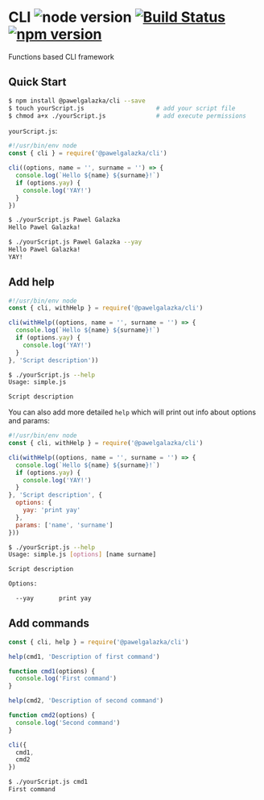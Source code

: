 # CLI ![node version](https://img.shields.io/node/v/%40pawelgalazka%2Fcli.svg) [![Build Status](https://travis-ci.org/pawelgalazka/cli.svg?branch=master)](https://travis-ci.org/pawelgalazka/cli) [![npm version](https://badge.fury.io/js/%40pawelgalazka%2Fcli.svg)](https://badge.fury.io/js/%40pawelgalazka%2Fcli)
Functions based CLI framework

## Quick Start

```sh
$ npm install @pawelgalazka/cli --save
$ touch yourScript.js                    # add your script file
$ chmod a+x ./yourScript.js              # add execute permissions
```

`yourScript.js`:
```js
#!/usr/bin/env node
const { cli } = require('@pawelgalazka/cli')

cli((options, name = '', surname = '') => {
  console.log(`Hello ${name} ${surname}!`)
  if (options.yay) {
    console.log('YAY!')
  }
})
```

```sh
$ ./yourScript.js Pawel Galazka
Hello Pawel Galazka!
```

```sh
$ ./yourScript.js Pawel Galazka --yay
Hello Pawel Galazka!
YAY!
```

## Add help

```js
#!/usr/bin/env node
const { cli, withHelp } = require('@pawelgalazka/cli')

cli(withHelp((options, name = '', surname = '') => {
  console.log(`Hello ${name} ${surname}!`)
  if (options.yay) {
    console.log('YAY!')
  }
}, 'Script description'))
```

```sh
$ ./yourScript.js --help
Usage: simple.js

Script description
```

You can also add more detailed `help` which will print out info
about options and params:

```js
#!/usr/bin/env node
const { cli, withHelp } = require('@pawelgalazka/cli')

cli(withHelp((options, name = '', surname = '') => {
  console.log(`Hello ${name} ${surname}!`)
  if (options.yay) {
    console.log('YAY!')
  }
}, 'Script description', {
  options: {
    yay: 'print yay'
  },
  params: ['name', 'surname']
}))
```

```sh
$ ./yourScript.js --help
Usage: simple.js [options] [name surname]

Script description

Options:

  --yay       print yay
```

## Add commands

```js
const { cli, help } = require('@pawelgalazka/cli')

help(cmd1, 'Description of first command')

function cmd1(options) {
  console.log('First command')
}

help(cmd2, 'Description of second command')

function cmd2(options) {
  console.log('Second command')
}

cli({
  cmd1,
  cmd2
})
```

```sh
$ ./yourScript.js cmd1
First command
```